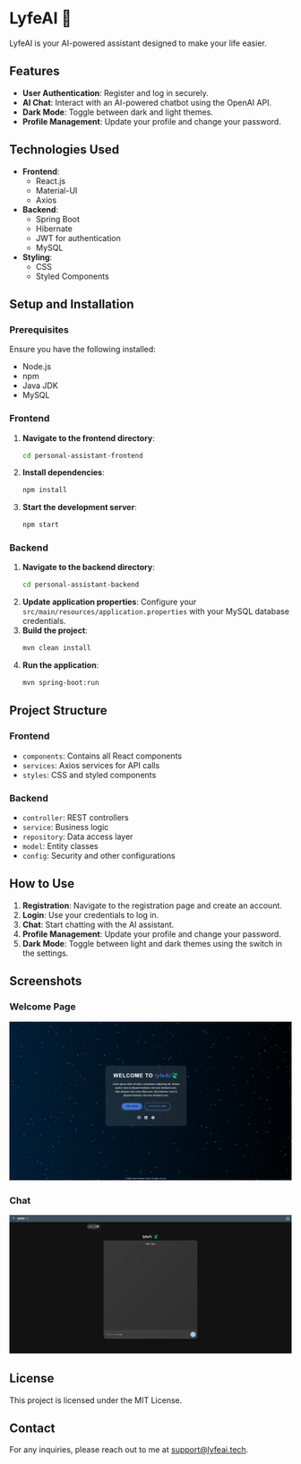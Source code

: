 
# LyfeAI 🍃

LyfeAI  is your AI-powered assistant designed to make your life easier.

## Features

- **User Authentication**: Register and log in securely.
- **AI Chat**: Interact with an AI-powered chatbot using the OpenAI API.
- **Dark Mode**: Toggle between dark and light themes.
- **Profile Management**: Update your profile and change your password.

## Technologies Used

- **Frontend**:
  - React.js
  - Material-UI
  - Axios
- **Backend**:
  - Spring Boot
  - Hibernate
  - JWT for authentication
  - MySQL
- **Styling**:
  - CSS
  - Styled Components

## Setup and Installation

### Prerequisites

Ensure you have the following installed:

- Node.js
- npm
- Java JDK
- MySQL

### Frontend

1. **Navigate to the frontend directory**:
   ```bash
   cd personal-assistant-frontend
   ```
2. **Install dependencies**:
   ```bash
   npm install
   ```
3. **Start the development server**:
   ```bash
   npm start
   ```

### Backend

1. **Navigate to the backend directory**:
   ```bash
   cd personal-assistant-backend
   ```
2. **Update application properties**:
   Configure your `src/main/resources/application.properties` with your MySQL database credentials.
3. **Build the project**:
   ```bash
   mvn clean install
   ```
4. **Run the application**:
   ```bash
   mvn spring-boot:run
   ```

## Project Structure

### Frontend

- `components`: Contains all React components
- `services`: Axios services for API calls
- `styles`: CSS and styled components

### Backend

- `controller`: REST controllers
- `service`: Business logic
- `repository`: Data access layer
- `model`: Entity classes
- `config`: Security and other configurations

## How to Use

1. **Registration**: Navigate to the registration page and create an account.
2. **Login**: Use your credentials to log in.
3. **Chat**: Start chatting with the AI assistant.
4. **Profile Management**: Update your profile and change your password.
5. **Dark Mode**: Toggle between light and dark themes using the switch in the settings.

## Screenshots

### Welcome Page
  ![Welcome](images/WelcomePage.png)
### Chat
  ![Chat](images/Chat.png)


## License

This project is licensed under the MIT License.

## Contact

For any inquiries, please reach out to me at support@lyfeai.tech.
